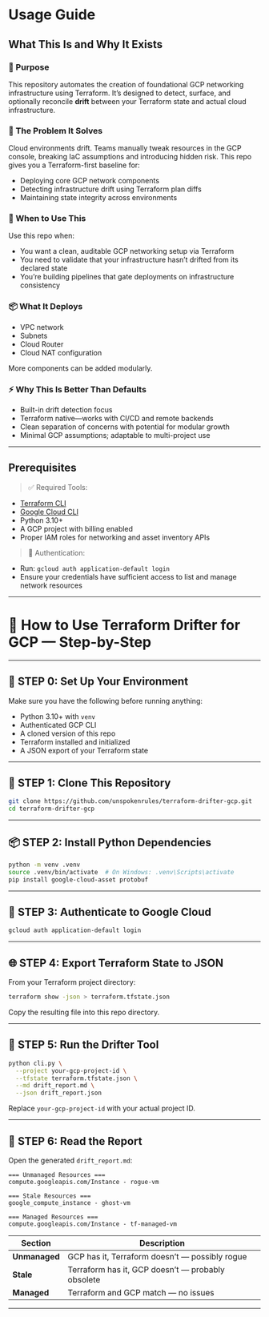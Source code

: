 # Usage Guide

## What This Is and Why It Exists

### 🧠 Purpose
This repository automates the creation of foundational GCP networking infrastructure using Terraform. It’s designed to detect, surface, and optionally reconcile **drift** between your Terraform state and actual cloud infrastructure.

### 🚨 The Problem It Solves
Cloud environments drift. Teams manually tweak resources in the GCP console, breaking IaC assumptions and introducing hidden risk. This repo gives you a Terraform-first baseline for:
- Deploying core GCP network components
- Detecting infrastructure drift using Terraform plan diffs
- Maintaining state integrity across environments

### 🧰 When to Use This
Use this repo when:
- You want a clean, auditable GCP networking setup via Terraform
- You need to validate that your infrastructure hasn’t drifted from its declared state
- You’re building pipelines that gate deployments on infrastructure consistency

### 📦 What It Deploys
- VPC network
- Subnets
- Cloud Router
- Cloud NAT configuration

More components can be added modularly.

### ⚡️ Why This Is Better Than Defaults
- Built-in drift detection focus
- Terraform native—works with CI/CD and remote backends
- Clean separation of concerns with potential for modular growth
- Minimal GCP assumptions; adaptable to multi-project use

---

## Prerequisites

> ✅ Required Tools:
- [Terraform CLI](https://developer.hashicorp.com/terraform/downloads)
- [Google Cloud CLI](https://cloud.google.com/sdk/docs/install)
- Python 3.10+
- A GCP project with billing enabled
- Proper IAM roles for networking and asset inventory APIs

> 🔐 Authentication:
- Run: `gcloud auth application-default login`
- Ensure your credentials have sufficient access to list and manage network resources

---

# 📘 How to Use Terraform Drifter for GCP — Step-by-Step

---

## 🧱 STEP 0: Set Up Your Environment

Make sure you have the following before running anything:
- Python 3.10+ with `venv`
- Authenticated GCP CLI
- A cloned version of this repo
- Terraform installed and initialized
- A JSON export of your Terraform state

---

## 🔧 STEP 1: Clone This Repository

```bash
git clone https://github.com/unspokenrules/terraform-drifter-gcp.git
cd terraform-drifter-gcp
```

---

## 📦 STEP 2: Install Python Dependencies

```bash
python -m venv .venv
source .venv/bin/activate  # On Windows: .venv\Scripts\activate
pip install google-cloud-asset protobuf
```

---

## 🔐 STEP 3: Authenticate to Google Cloud

```bash
gcloud auth application-default login
```

---

## 🌐 STEP 4: Export Terraform State to JSON

From your Terraform project directory:

```bash
terraform show -json > terraform.tfstate.json
```

Copy the resulting file into this repo directory.

---

## 🚀 STEP 5: Run the Drifter Tool

```bash
python cli.py \
  --project your-gcp-project-id \
  --tfstate terraform.tfstate.json \
  --md drift_report.md \
  --json drift_report.json
```

Replace `your-gcp-project-id` with your actual project ID.

---

## 📄 STEP 6: Read the Report

Open the generated `drift_report.md`:

```
=== Unmanaged Resources ===
compute.googleapis.com/Instance - rogue-vm

=== Stale Resources ===
google_compute_instance - ghost-vm

=== Managed Resources ===
compute.googleapis.com/Instance - tf-managed-vm
```

| Section | Description |
|---------|-------------|
| **Unmanaged** | GCP has it, Terraform doesn’t — possibly rogue |
| **Stale**     | Terraform has it, GCP doesn’t — probably obsolete |
| **Managed**   | Terraform and GCP match — no issues |

---
